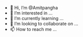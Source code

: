- 👋 Hi, I’m @Amitpangha
- 👀 I’m interested in ...
- 🌱 I’m currently learning ...
- 💞️ I’m looking to collaborate on ...
- 📫 How to reach me ...

<!---
Amitpangha/Amitpangha is a ✨ special ✨ repository because its `README.md` (this file) appears on your GitHub profile.
You can click the Preview link to take a look at your changes.
--->
